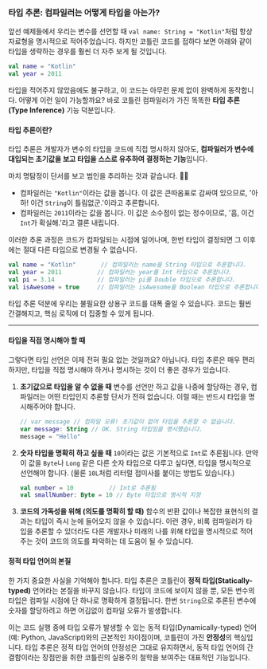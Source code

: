 ### 타입 추론: 컴파일러는 어떻게 타입을 아는가?

앞선 예제들에서 우리는 변수를 선언할 때 `val name: String = "Kotlin"`처럼 항상 자료형을 명시적으로 적어주었습니다. 하지만 코틀린 코드를 접하다 보면 아래와 같이 타입을 생략하는 경우를 훨씬 더 자주 보게 될 것입니다.

```kotlin
val name = "Kotlin"
val year = 2011
```

타입을 적어주지 않았음에도 불구하고, 이 코드는 아무런 문제 없이 완벽하게 동작합니다. 어떻게 이런 일이 가능할까요? 바로 코틀린 컴파일러가 가진 똑똑한 **타입 추론(Type Inference)** 기능 덕분입니다.

#### 타입 추론이란?

타입 추론은 개발자가 변수의 타입을 코드에 직접 명시하지 않아도, **컴파일러가 변수에 대입되는 초기값을 보고 타입을 스스로 유추하여 결정하는 기능**입니다.

마치 명탐정이 단서를 보고 범인을 추리하는 것과 같습니다. 🕵️‍♂️

  * 컴파일러는 `"Kotlin"`이라는 값을 봅니다. 이 값은 큰따옴표로 감싸여 있으므로, '아하\! 이건 `String`이 틀림없군.'이라고 추론합니다.
  * 컴파일러는 `2011`이라는 값을 봅니다. 이 값은 소수점이 없는 정수이므로, '흠, 이건 `Int`가 확실해.'라고 결론 내립니다.

이러한 추론 과정은 코드가 컴파일되는 시점에 일어나며, 한번 타입이 결정되면 그 이후에는 절대 다른 타입으로 변경될 수 없습니다.

```kotlin
val name = "Kotlin"       // 컴파일러는 name을 String 타입으로 추론합니다.
val year = 2011          // 컴파일러는 year를 Int 타입으로 추론합니다.
val pi = 3.14            // 컴파일러는 pi를 Double 타입으로 추론합니다.
val isAwesome = true     // 컴파일러는 isAwesome을 Boolean 타입으로 추론합니다.
```

타입 추론 덕분에 우리는 불필요한 상용구 코드를 대폭 줄일 수 있습니다. 코드는 훨씬 간결해지고, 핵심 로직에 더 집중할 수 있게 됩니다.

-----

#### 타입을 직접 명시해야 할 때

그렇다면 타입 선언은 이제 전혀 필요 없는 것일까요? 아닙니다. 타입 추론은 매우 편리하지만, 타입을 직접 명시해야 하거나 명시하는 것이 더 좋은 경우가 있습니다.

1.  **초기값으로 타입을 알 수 없을 때**
    변수를 선언만 하고 값을 나중에 할당하는 경우, 컴파일러는 어떤 타입인지 추론할 단서가 전혀 없습니다. 이럴 때는 반드시 타입을 명시해주어야 합니다.

    ```kotlin
    // var message // 컴파일 오류! 초기값이 없어 타입을 추론할 수 없습니다.
    var message: String // OK. String 타입임을 명시했습니다.
    message = "Hello"
    ```

2.  **숫자 타입을 명확히 하고 싶을 때**
    `10`이라는 값은 기본적으로 `Int`로 추론됩니다. 만약 이 값을 `Byte`나 `Long` 같은 다른 숫자 타입으로 다루고 싶다면, 타입을 명시적으로 선언해야 합니다. (물론 `10L`처럼 리터럴 접미사를 붙이는 방법도 있습니다.)

    ```kotlin
    val number = 10          // Int로 추론됨
    val smallNumber: Byte = 10 // Byte 타입으로 명시적 지정
    ```

3.  **코드의 가독성을 위해 (의도를 명확히 할 때)**
    함수의 반환 값이나 복잡한 표현식의 결과는 타입이 즉시 눈에 들어오지 않을 수 있습니다. 이런 경우, 비록 컴파일러가 타입을 추론할 수 있더라도 다른 개발자나 미래의 나를 위해 타입을 명시적으로 적어주는 것이 코드의 의도를 파악하는 데 도움이 될 수 있습니다.

#### 정적 타입 언어의 본질

한 가지 중요한 사실을 기억해야 합니다. 타입 추론은 코틀린이 **정적 타입(Statically-typed)** 언어라는 본질을 바꾸지 않습니다. 타입이 코드에 보이지 않을 뿐, 모든 변수의 타입은 컴파일 시점에 단 하나로 명확하게 결정됩니다. 한번 `String`으로 추론된 변수에 숫자를 할당하려고 하면 어김없이 컴파일 오류가 발생합니다.

이는 코드 실행 중에 타입 오류가 발생할 수 있는 동적 타입(Dynamically-typed) 언어(예: Python, JavaScript)와의 근본적인 차이점이며, 코틀린이 가진 **안정성**의 핵심입니다. 타입 추론은 정적 타입 언어의 안정성은 그대로 유지하면서, 동적 타입 언어의 간결함이라는 장점만을 취한 코틀린의 실용주의 철학을 보여주는 대표적인 기능입니다.